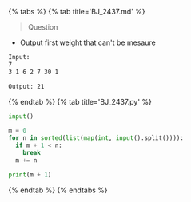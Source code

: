 {% tabs %}
{% tab title='BJ_2437.md' %}

> Question

* Output first weight that can't be mesaure

```txt
Input:
7
3 1 6 2 7 30 1

Output: 21
```

{% endtab %}
{% tab title='BJ_2437.py' %}

```py
input()

m = 0
for n in sorted(list(map(int, input().split()))):
  if m + 1 < n:
    break
  m += n

print(m + 1)
```

{% endtab %}
{% endtabs %}
